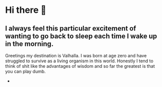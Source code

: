 # Hi there 👋
## I always feel this particular excitement of wanting to go back to sleep each time I wake up in the morning.
Greetings my destination is Valhalla. I was born at age zero and have struggled to survive as a living organism in this world.
Honestly I tend to think of shit like the advantages of wisdom and so far the greatest is that you can play dumb.

- 
